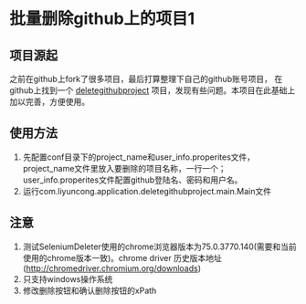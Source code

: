 # 批量删除github上的项目1

## 项目源起

之前在github上fork了很多项目，最后打算整理下自己的github账号项目，
在github上找到一个 [deletegithubproject](https://github.com/l294265421/deletegithubproject)
项目，发现有些问题。本项目在此基础上加以完善，方便使用。

## 使用方法
1. 先配置conf目录下的project_name和user_info.properites文件，project_name文件里放入要删除的项目名称，一行一个；user_info.properites文件配置github登陆名、密码和用户名。
2. 运行com.liyuncong.application.deletegithubproject.main.Main文件

## 注意
1. 测试SeleniumDeleter使用的chrome浏览器版本为75.0.3770.140(需要和当前使用的chrome版本一致)。chrome driver 历史版本地址(http://chromedriver.chromium.org/downloads)
2. 只支持windows操作系统
3. 修改删除按钮和确认删除按钮的xPath